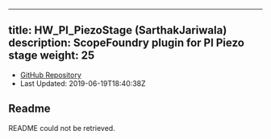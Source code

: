 
---
title: HW_PI_PiezoStage (SarthakJariwala)
description: ScopeFoundry plugin for PI Piezo stage
weight: 25
---
- [GitHub Repository](https://github.com/SarthakJariwala/HW_PI_PiezoStage)
- Last Updated: 2019-06-19T18:40:38Z
## Readme
README could not be retrieved.
